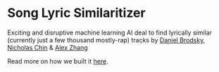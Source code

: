 # Song Lyric Similaritizer

Exciting and disruptive machine learning AI deal to find lyrically similar (currently just a few thousand mostly-rap) tracks by [Daniel Brodsky](github.com/danbrodsky), [Nicholas Chin](github.com/theblackathena) & [Alex Zhang](github.com/pontoffel)

Read more on how we built it [here](https://nicholaschinjie.github.io/lyricistics/).
